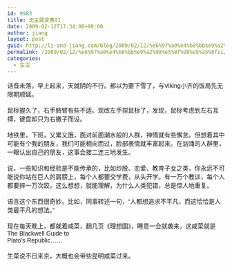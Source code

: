 ```yaml
---
id: 9983
title: 无主题变奏II
date: 2009-02-12T17:34:00+00:00
author: jiang
layout: post
guid: http://li-and-jiang.com/blog/2009/02/12/%e6%97%a0%e4%b8%bb%e9%a2%98%e5%8f%98%e5%a5%8fii/
permalink: /2009/02/12/%e6%97%a0%e4%b8%bb%e9%a2%98%e5%8f%98%e5%a5%8fii/
categories:
  - 生活
---
```

<div>
  <font face="Arial">话音未落。早上起来，天就阴的不行。都以为要下雪了，与Viking小齐的饭局先无限期顺延。</font>
</div>

<div>
   
</div>

<div>
  <font face="Arial">鼠标握久了，右手胳臂有些不适。现改左手捏鼠标了，发现，鼠标考虑到左右互搏，键盘却只为右撇子而设。</font>
</div>

<div>
   
</div>

<div>
  <font face="Arial">地铁里，下班，又累又饿，面对前面潮水般的人群，神情就有些懈怠。但想着其中可能有个我的朋友，我们可能相向而过，脸部表情就丰富起来。在汹涌的人群里，一眼认出自己的朋友，这事会接二连三地发生。</font>
</div>

<div>
   
</div>

<div>
  <font face="Arial">说，一些知识和经验是不能传承的，比如炒股、恋爱、教育子女之类，你永远不可能说你站在巨人的肩膀上，每个人都要交学费，从头开学。有一万个教训，每个人都要摔一万次跤。这么想想，就能理解，为什么人类犯错，总是惊人地重复。</font>
</div>

<div>
   
</div>

<div>
  <font face="Arial">语言这个东西很奇妙。比如，同事转述一句，“人都想追求不平凡，而这恰恰是人类最平凡的想法。”</font>
</div>

<div>
   
</div>

<div>
  <font face="Arial">现在每天晚上，都就着咸菜，翻几页《理想国》，睡意一会就袭来，这咸菜就是The Blackwell Guide to<br /> Plato&#8217;s Republic……</font>
</div>

<div>
  <font face="Arial"></font> 
</div>

<div>
  <font face="Arial">生菜说不日来京，大概也会带些昆明咸菜过来。</font>
</div>